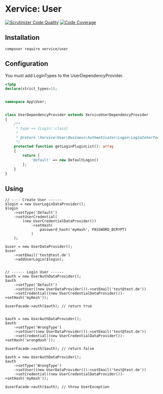 Xervice: User
=====================

[![Scrutinizer Code Quality](https://scrutinizer-ci.com/g/xervice/user/badges/quality-score.png?b=master)](https://scrutinizer-ci.com/g/xervice/user/?branch=master)
[![Code Coverage](https://scrutinizer-ci.com/g/xervice/user/badges/coverage.png?b=master)](https://scrutinizer-ci.com/g/xervice/user/?branch=master)


Installation
-----------------
```
composer require xervice/user
```

Configuration
-----------------
You must add LoginTypes to the UserDependencyProvider.

```php
<?php
declare(strict_types=1);


namespace App\User;


class UserDependencyProvider extends XerviceUserDependencyProvider
{
    /**
     * type => {Login::class}
     *
     * @return \Xervice\User\Business\Authenticator\Login\LoginInterface[]
     */
    protected function getLoginPluginList(): array
    {
        return [
            'Default' => new DefaultLogin()
        ];
    }
}
```


Using
-----------------
```
// ---- Create User ------
$login = new UserLoginDataProvider();
$login
    ->setType('Default')
    ->setUserCredential(
        (new UserCredentialDataProvider())
            ->setHash(
                password_hash('myHash', PASSWORD_BCRYPT)
            )
    );

$user = new UserDataProvider();
$user
    ->setEmail('test@test.de')
    ->addUserLogin($login);


// ------ Login User ------
$auth = new UserAuthDataProvider();
$auth
    ->setType('Default')
    ->setUser((new UserDataProvider())->setEmail('test@test.de'))
    ->setCredential((new UserCredentialDataProvider())->setHash('myHash'));

$userFacade->auth($auth); // return true


$auth = new UserAuthDataProvider();
$auth
    ->setType('WrongType')
    ->setUser((new UserDataProvider())->setEmail('test@test.de'))
    ->setCredential((new UserCredentialDataProvider())->setHash('wrongHash'));

$userFacade->auth($auth); // return false

$auth = new UserAuthDataProvider();
$auth
    ->setType('WrongType')
    ->setUser((new UserDataProvider())->setEmail('test@test.de'))
    ->setCredential((new UserCredentialDataProvider())->setHash('myHash'));

$userFacade->auth($auth); // throw UserException
```